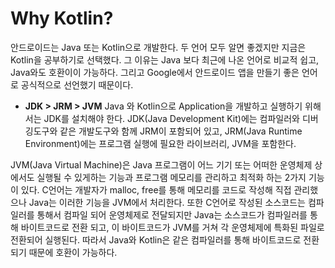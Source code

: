 # Why Kotlin?
안드로이드는 Java 또는 Kotlin으로 개발한다. 두 언어 모두 알면 좋겠지만 지금은
Kotlin을 공부하기로 선택했다. 그 이유는 Java 보다 최근에 나온 언어로 비교적 쉽고,
Java와도 호환이이 가능하다. 그리고 Google에서 안드로이드 앱을 만들기 좋은 언어로
공식적으로 선언했기 때문이다.
+ __JDK > JRM > JVM__
Java 와 Kotlin으로 Application을 개발하고 실행하기 위해서는 JDK를 설치해야 한다.
JDK(Java Development Kit)에는 컴파일러와 디버깅도구와 같은 개발도구와 함께 JRM이
포함되어 있고, JRM(Java Runtime Environment)에는 프로그램 실행에 필요한 라이브러리,
JVM을 포함한다.

JVM(Java Virtual Machine)은 Java 프로그램이 어느 기기 또는 어떠한 운영체제 상에서도
실행될 수 있게하는 기능과 프로그램 메모리를 관리하고 최적화 하는 2가지 기능이 있다.
C언어는 개발자가 malloc, free를 통해 메모리를 코드로 작성해 직접 관리했으나 Java는
이러한 기능을 JVM에서 처리한다. 또한 C언어로 작성된 소스코드는 컴파일러를 통해서
컴파일 되어 운영체제로 전달되지만 Java는 소스코드가 컴파일러를 통해 바이트코드로 전환
되고, 이 바이트코드가 JVM를 거쳐 각 운영체제에 특화된 파일로 전환되어 실행된다.
따라서 Java와 Kotlin은 같은 컴파일러를 통해 바이트코드로 전환되기 때문에 호환이 가능하다.